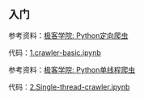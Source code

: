 ## 入门

参考资料：[极客学院: Python定向爬虫](http://www.jikexueyuan.com/course/777.html)

代码：[1.crawler-basic.ipynb](https://github.com/AliceDudu/Learning-Notes/blob/master/Crawler/RE/1.crawler-basic.ipynb)

参考资料：[极客学院: Python单线程爬虫](http://www.jikexueyuan.com/course/902.html)

代码：[2.Single-thread-crawler.ipynb](https://github.com/AliceDudu/Learning-Notes/blob/master/Crawler/RE/2.Single-thread-crawler.ipynb)


